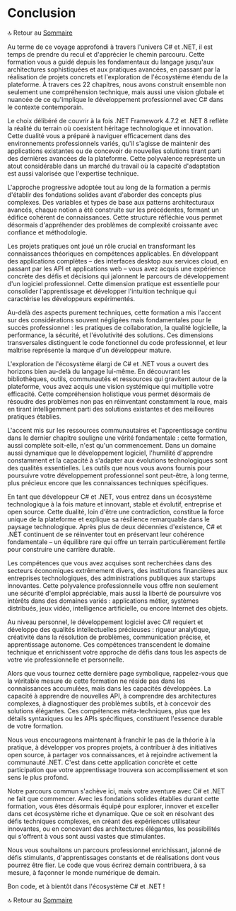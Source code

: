# Conclusion

🔝 Retour au [Sommaire](/SOMMAIRE.md)

Au terme de ce voyage approfondi à travers l'univers C# et .NET, il est temps de prendre du recul et d'apprécier le chemin parcouru. Cette formation vous a guidé depuis les fondamentaux du langage jusqu'aux architectures sophistiquées et aux pratiques avancées, en passant par la réalisation de projets concrets et l'exploration de l'écosystème étendu de la plateforme. À travers ces 22 chapitres, nous avons construit ensemble non seulement une compréhension technique, mais aussi une vision globale et nuancée de ce qu'implique le développement professionnel avec C# dans le contexte contemporain.

Le choix délibéré de couvrir à la fois .NET Framework 4.7.2 et .NET 8 reflète la réalité du terrain où coexistent héritage technologique et innovation. Cette dualité vous a préparé à naviguer efficacement dans des environnements professionnels variés, qu'il s'agisse de maintenir des applications existantes ou de concevoir de nouvelles solutions tirant parti des dernières avancées de la plateforme. Cette polyvalence représente un atout considérable dans un marché du travail où la capacité d'adaptation est aussi valorisée que l'expertise technique.

L'approche progressive adoptée tout au long de la formation a permis d'établir des fondations solides avant d'aborder des concepts plus complexes. Des variables et types de base aux patterns architecturaux avancés, chaque notion a été construite sur les précédentes, formant un édifice cohérent de connaissances. Cette structure réfléchie vous permet désormais d'appréhender des problèmes de complexité croissante avec confiance et méthodologie.

Les projets pratiques ont joué un rôle crucial en transformant les connaissances théoriques en compétences applicables. En développant des applications complètes – des interfaces desktop aux services cloud, en passant par les API et applications web – vous avez acquis une expérience concrète des défis et décisions qui jalonnent le parcours de développement d'un logiciel professionnel. Cette dimension pratique est essentielle pour consolider l'apprentissage et développer l'intuition technique qui caractérise les développeurs expérimentés.

Au-delà des aspects purement techniques, cette formation a mis l'accent sur des considérations souvent négligées mais fondamentales pour le succès professionnel : les pratiques de collaboration, la qualité logicielle, la performance, la sécurité, et l'évolutivité des solutions. Ces dimensions transversales distinguent le code fonctionnel du code professionnel, et leur maîtrise représente la marque d'un développeur mature.

L'exploration de l'écosystème élargi de C# et .NET vous a ouvert des horizons bien au-delà du langage lui-même. En découvrant les bibliothèques, outils, communautés et ressources qui gravitent autour de la plateforme, vous avez acquis une vision systémique qui multiplie votre efficacité. Cette compréhension holistique vous permet désormais de résoudre des problèmes non pas en réinventant constamment la roue, mais en tirant intelligemment parti des solutions existantes et des meilleures pratiques établies.

L'accent mis sur les ressources communautaires et l'apprentissage continu dans le dernier chapitre souligne une vérité fondamentale : cette formation, aussi complète soit-elle, n'est qu'un commencement. Dans un domaine aussi dynamique que le développement logiciel, l'humilité d'apprendre constamment et la capacité à s'adapter aux évolutions technologiques sont des qualités essentielles. Les outils que nous vous avons fournis pour poursuivre votre développement professionnel sont peut-être, à long terme, plus précieux encore que les connaissances techniques spécifiques.

En tant que développeur C# et .NET, vous entrez dans un écosystème technologique à la fois mature et innovant, stable et évolutif, entreprise et open source. Cette dualité, loin d'être une contradiction, constitue la force unique de la plateforme et explique sa résilience remarquable dans le paysage technologique. Après plus de deux décennies d'existence, C# et .NET continuent de se réinventer tout en préservant leur cohérence fondamentale – un équilibre rare qui offre un terrain particulièrement fertile pour construire une carrière durable.

Les compétences que vous avez acquises sont recherchées dans des secteurs économiques extrêmement divers, des institutions financières aux entreprises technologiques, des administrations publiques aux startups innovantes. Cette polyvalence professionnelle vous offre non seulement une sécurité d'emploi appréciable, mais aussi la liberté de poursuivre vos intérêts dans des domaines variés : applications métier, systèmes distribués, jeux vidéo, intelligence artificielle, ou encore Internet des objets.

Au niveau personnel, le développement logiciel avec C# requiert et développe des qualités intellectuelles précieuses : rigueur analytique, créativité dans la résolution de problèmes, communication précise, et apprentissage autonome. Ces compétences transcendent le domaine technique et enrichissent votre approche de défis dans tous les aspects de votre vie professionnelle et personnelle.

Alors que vous tournez cette dernière page symbolique, rappelez-vous que la véritable mesure de cette formation ne réside pas dans les connaissances accumulées, mais dans les capacités développées. La capacité à apprendre de nouvelles API, à comprendre des architectures complexes, à diagnostiquer des problèmes subtils, et à concevoir des solutions élégantes. Ces compétences méta-techniques, plus que les détails syntaxiques ou les APIs spécifiques, constituent l'essence durable de votre formation.

Nous vous encourageons maintenant à franchir le pas de la théorie à la pratique, à développer vos propres projets, à contribuer à des initiatives open source, à partager vos connaissances, et à rejoindre activement la communauté .NET. C'est dans cette application concrète et cette participation que votre apprentissage trouvera son accomplissement et son sens le plus profond.

Notre parcours commun s'achève ici, mais votre aventure avec C# et .NET ne fait que commencer. Avec les fondations solides établies durant cette formation, vous êtes désormais équipé pour explorer, innover et exceller dans cet écosystème riche et dynamique. Que ce soit en résolvant des défis techniques complexes, en créant des expériences utilisateur innovantes, ou en concevant des architectures élégantes, les possibilités qui s'offrent à vous sont aussi vastes que stimulantes.

Nous vous souhaitons un parcours professionnel enrichissant, jalonné de défis stimulants, d'apprentissages constants et de réalisations dont vous pourrez être fier. Le code que vous écrirez demain contribuera, à sa mesure, à façonner le monde numérique de demain.

Bon code, et à bientôt dans l'écosystème C# et .NET !

🔝 Retour au [Sommaire](/SOMMAIRE.md)

